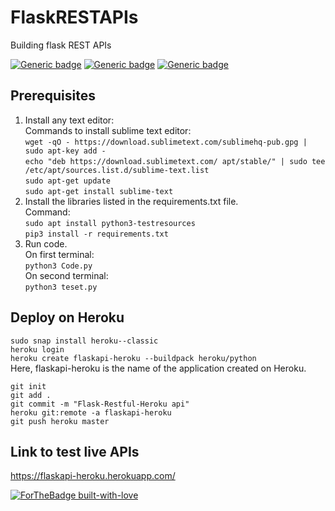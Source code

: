 # FlaskRESTAPIs
Building flask REST APIs

[![Generic badge](https://img.shields.io/badge/Framework-Flask-green.svg)](https://shields.io/)
[![Generic badge](https://img.shields.io/badge/Language-Python-orange.svg)](https://shields.io/)
[![Generic badge](https://img.shields.io/badge/Build-RESTAPIs-blue.svg)](https://shields.io/)

## Prerequisites
1. Install any text editor: </br>
  Commands to install sublime text editor: </br>
  `wget -qO - https://download.sublimetext.com/sublimehq-pub.gpg | sudo apt-key add -` </br>
  `echo "deb https://download.sublimetext.com/ apt/stable/" | sudo tee /etc/apt/sources.list.d/sublime-text.list` </br>
  `sudo apt-get update` </br>
  `sudo apt-get install sublime-text` </br>
2. Install the libraries listed in the requirements.txt file. </br>
  Command: </br>
  `sudo apt install python3-testresources` </br>
  `pip3 install -r requirements.txt` </br>
3. Run code. </br>
   On first terminal: </br>
   `python3 Code.py` </br>
    On second terminal: </br>
   `python3 teset.py` </br>
 
## Deploy on Heroku
`sudo snap install heroku--classic`</br>
`heroku login` </br>
`heroku create flaskapi-heroku --buildpack heroku/python`</br>
Here, flaskapi-heroku is the name of the application created on Heroku.</br>

`git init`</br>
`git add .`</br>
`git commit -m "Flask-Restful-Heroku api"`</br>
`heroku git:remote -a flaskapi-heroku`</br>
`git push heroku master`</br>


## Link to test live APIs
https://flaskapi-heroku.herokuapp.com/

[![ForTheBadge built-with-love](http://ForTheBadge.com/images/badges/built-with-love.svg)](https://GitHub.com/Naereen/)
